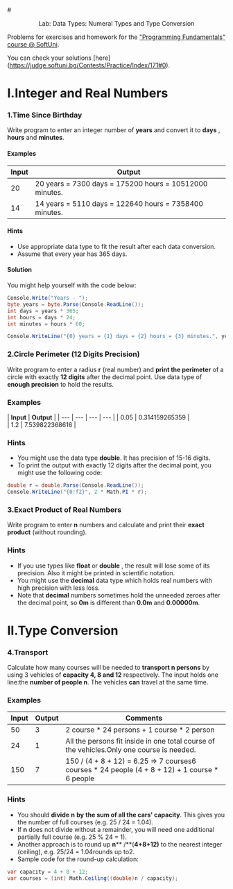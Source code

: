 #<p align="center"> Lab: Data Types: Numeral Types and Type Conversion <p>

Problems for exercises and homework for the [&quot;Programming Fundamentals&quot; course @ SoftUni](https://softuni.bg/courses/programming-fundamentals).

You can check your solutions [here] (https://judge.softuni.bg/Contests/Practice/Index/171#0).

# I.Integer and Real Numbers

### 1.Time Since Birthday

Write program to enter an integer number of **years** and convert it to **days** , **hours** and **minutes**.

#### Examples

| **Input** | **Output** |
| --- | --- |
| 20 | 20 years = 7300 days = 175200 hours = 10512000 minutes. |
| 14 | 14 years = 5110 days = 122640 hours = 7358400 minutes. |

#### Hints

- Use appropriate data type to fit the result after each data conversion.
- Assume that every year has 365 days.

#### Solution

You might help yourself with the code below:

```c#
Console.Write("Years - ");
byte years = byte.Parse(Console.ReadLine());
int days = years * 365;
int hours = days * 24;
int minutes = hours * 60;

Console.WriteLine("{0} years = {1} days = {2} hours = {3} minutes.", years, days, hours , minutes);
```
### 2.Circle Perimeter (12 Digits Precision)

Write program to enter a radius **r** (real number) and **print the perimeter** of a circle with exactly **12 digits** after the decimal point. Use data type of **enough precision** to hold the results.

### Examples

| **Input** | **Output** | 
| --- | --- | --- | --- | 
| 0.05 | 0.314159265359 |   
| 1.2 | 7.539822368616 |
### Hints

- You might use the data type **double**. It has precision of 15-16 digits.
- To print the output with exactly 12 digits after the decimal point, you might use the following code:

```c#
double r = double.Parse(Console.ReadLine());
Console.WriteLine("{0:f2}", 2 * Math.PI * r);
```
### 3.Exact Product of Real Numbers

Write program to enter **n** numbers and calculate and print their **exact product** (without rounding).

### Hints

- If you use types like **float** or **double** , the result will lose some of its precision. Also it might be printed in scientific notation.
- You might use the **decimal** data type which holds real numbers with high precision with less loss.
- Note that **decimal** numbers sometimes hold the unneeded zeroes after the decimal point, so **0m** is different than **0.0m** and **0.00000m**.


# II.Type Conversion

### 4.Transport

Calculate how many courses will be needed to **transport n persons** by using 3 vehicles of **capacity 4, 8 and 12** respectively. The input holds one line:the **number of people n**. The vehicles **can** travel at the same time.

### Examples

| **Input** | **Output** | **Comments** |
| --- | --- | --- |
| 50 | 3 | 2 course \* 24 persons + 1 course \* 2 person |
| 24 | 1 | All the persons fit inside in one total course of the vehicles.Only one course is needed. |
| 150 | 7 | 150 / (4 + 8 + 12) = 6.25 =&gt; 7 courses6 courses \* 24 people (4 + 8 + 12) + 1 course \* 6 people |

### Hints

- You should **divide**  **n**  **by**  **the sum of all the cars&#39; capacity**. This gives you the number of full courses (e.g. 25 / 24 = 1.04).
- If **n** does not divide without a remainder, you will need one additional partially full course (e.g. 25 % 24 = 1).
- Another approach is to round up **n**** /**(**4+8+12)** to the nearest integer (ceiling), e.g. 25/24 = 1.04rounds up to2.
- Sample code for the round-up calculation:

```c#
var capacity = 4 + 8 + 12;
var courses = (int) Math.Ceiling((double)n / capacity);
```